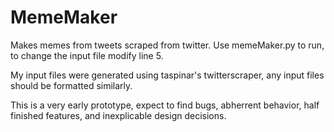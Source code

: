 # MemeMaker

Makes memes from tweets scraped from twitter. Use memeMaker.py to run, to change the input file modify line 5.

My input files were generated using taspinar's twitterscraper, any input files should be formatted similarly. 

This is a very early prototype, expect to find bugs, abherrent behavior, half finished features, and inexplicable design decisions. 
